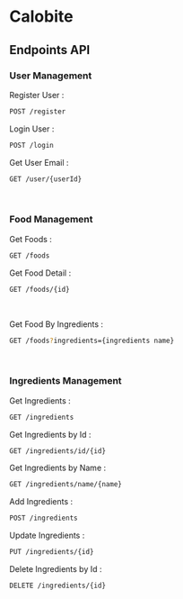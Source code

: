 # Calobite

## Endpoints API

### User Management
Register User :
```bash
POST /register
```

Login User :
```bash
POST /login
```

Get User Email :
```bash
GET /user/{userId}
```
<br>

### Food Management
Get Foods :
```bash
GET /foods
```

Get Food Detail :
```bash
GET /foods/{id}
```
<br>

Get Food By Ingredients :
```bash
GET /foods?ingredients={ingredients name}
```
<br>

### Ingredients Management
Get Ingredients :
```bash
GET /ingredients
```

Get Ingredients by Id :
```bash
GET /ingredients/id/{id}
```

Get Ingredients by Name :
```bash
GET /ingredients/name/{name}
```

Add Ingredients :
```bash
POST /ingredients
```

Update Ingredients :
```bash
PUT /ingredients/{id}
```

Delete Ingredients by Id :
```bash
DELETE /ingredients/{id}
```
